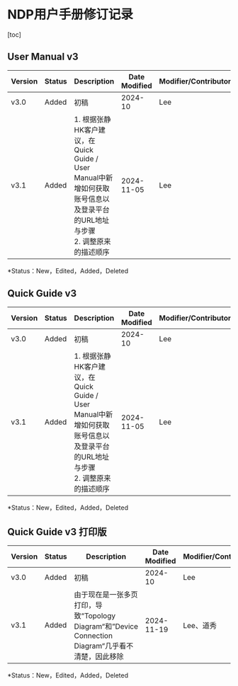 # NDP用户手册修订记录

[toc]



## User Manual v3

| Version | Status | Description                                                  | Date Modified | Modifier/Contributor |
| ------- | ------ | ------------------------------------------------------------ | ------------- | -------------------- |
| v3.0    | Added  | 初稿                                                         | 2024-10       | Lee                  |
| v3.1    | Added  | 1. 根据张静HK客户建议，在Quick Guide / User Manual中新增如何获取账号信息以及登录平台的URL地址与步骤<br />2. 调整原来的描述顺序 | 2024-11-05    | Lee                  |

*Status：New，Edited，Added，Deleted





## Quick Guide v3 

| Version | Status | Description                                                  | Date Modified | Modifier/Contributor |
| ------- | ------ | ------------------------------------------------------------ | ------------- | -------------------- |
| v3.0    | Added  | 初稿                                                         | 2024-10       | Lee                  |
| v3.1    | Added  | 1. 根据张静HK客户建议，在Quick Guide / User Manual中新增如何获取账号信息以及登录平台的URL地址与步骤<br />2. 调整原来的描述顺序 | 2024-11-05    | Lee                  |

*Status：New，Edited，Added，Deleted





## Quick Guide v3 打印版

| Version | Status | Description                                                  | Date Modified | Modifier/Contributor |
| ------- | ------ | ------------------------------------------------------------ | ------------- | -------------------- |
| v3.0    | Added  | 初稿                                                         | 2024-10       | Lee                  |
| v3.1    | Added  | 由于现在是一张多页打印，导致“Topology Diagram“和”Device Connection Diagram“几乎看不清楚，因此移除 | 2024-11-19    | Lee、道秀            |

*Status：New，Edited，Added，Deleted

